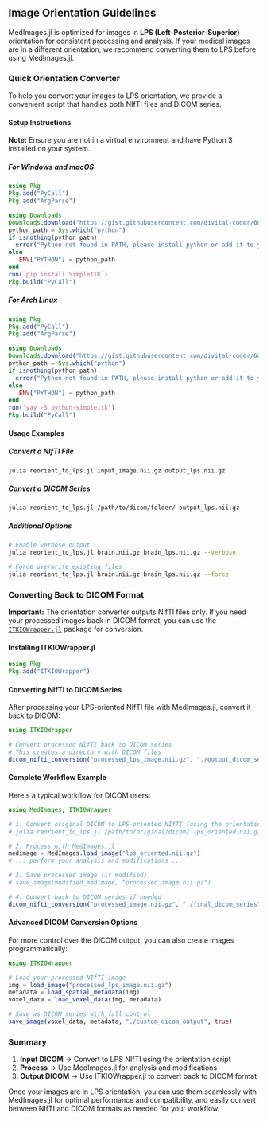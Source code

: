 ## Image Orientation Guidelines

MedImages.jl is optimized for images in **LPS (Left-Posterior-Superior)** orientation for consistent processing and analysis. If your medical images are in a different orientation, we recommend converting them to LPS before using MedImages.jl.

### Quick Orientation Converter

To help you convert your images to LPS orientation, we provide a convenient script that handles both NIfTI files and DICOM series.

#### Setup Instructions

**Note:** Ensure you are not in a virtual environment and have Python 3 installed on your system.

##### For Windows and macOS
```julia
using Pkg
Pkg.add("PyCall")
Pkg.add("ArgParse")

using Downloads
Downloads.download("https://gist.githubusercontent.com/divital-coder/6d2dc6868ee5f8427cf719f54213227d/raw/a3b50aa734c662e0a4e57be6e29f69fc22921d03/reorient_to_lps.jl", "./reorient_to_lps.jl")
python_path = Sys.which("python")
if isnothing(python_path)
  error("Python not found in PATH, please install python or add it to your PATH")
else
   ENV["PYTHON"] = python_path
end   
run(`pip install SimpleITK`)
Pkg.build("PyCall")
```

##### For Arch Linux
```julia
using Pkg
Pkg.add("PyCall")
Pkg.add("ArgParse")

using Downloads
Downloads.download("https://gist.githubusercontent.com/divital-coder/6d2dc6868ee5f8427cf719f54213227d/raw/a3b50aa734c662e0a4e57be6e29f69fc22921d03/reorient_to_lps.jl", "./reorient_to_lps.jl")
python_path = Sys.which("python")
if isnothing(python_path)
  error("Python not found in PATH, please install python or add it to your PATH")
else
   ENV["PYTHON"] = python_path
end   
run(`yay -S python-simpleitk`)
Pkg.build("PyCall")
```

#### Usage Examples

##### Convert a NIfTI File
```bash
julia reorient_to_lps.jl input_image.nii.gz output_lps.nii.gz
```

##### Convert a DICOM Series
```bash
julia reorient_to_lps.jl /path/to/dicom/folder/ output_lps.nii.gz
```

##### Additional Options
```bash
# Enable verbose output
julia reorient_to_lps.jl brain.nii.gz brain_lps.nii.gz --verbose

# Force overwrite existing files
julia reorient_to_lps.jl brain.nii.gz brain_lps.nii.gz --force
```

### Converting Back to DICOM Format

**Important:** The orientation converter outputs NIfTI files only. If you need your processed images back in DICOM format, you can use the [`ITKIOWrapper.jl`](https://github.com/JuliaHealth/ITKIOWrapper.jl) package for conversion.

#### Installing ITKIOWrapper.jl

```julia
using Pkg
Pkg.add("ITKIOWrapper")
```

#### Converting NIfTI to DICOM Series

After processing your LPS-oriented NIfTI file with MedImages.jl, convert it back to DICOM:

```julia
using ITKIOWrapper

# Convert processed NIfTI back to DICOM series
# This creates a directory with DICOM files
dicom_nifti_conversion("processed_lps_image.nii.gz", "./output_dicom_series", true)
```

#### Complete Workflow Example

Here's a typical workflow for DICOM users:

```julia
using MedImages, ITKIOWrapper

# 1. Convert original DICOM to LPS-oriented NIfTI (using the orientation script)
# julia reorient_to_lps.jl /path/to/original/dicom/ lps_oriented.nii.gz

# 2. Process with MedImages.jl
medimage = MedImages.load_image("lps_oriented.nii.gz")
# ... perform your analysis and modifications ...

# 3. Save processed image (if modified)
# save_image(modified_medimage, "processed_image.nii.gz")

# 4. Convert back to DICOM series if needed
dicom_nifti_conversion("processed_image.nii.gz", "./final_dicom_series", true)
```

#### Advanced DICOM Conversion Options

For more control over the DICOM output, you can also create images programmatically:

```julia
using ITKIOWrapper

# Load your processed NIfTI image
img = load_image("processed_lps_image.nii.gz")
metadata = load_spatial_metadata(img)
voxel_data = load_voxel_data(img, metadata)

# Save as DICOM series with full control
save_image(voxel_data, metadata, "./custom_dicom_output", true)
```

### Summary

1. **Input DICOM** → Convert to LPS NIfTI using the orientation script
2. **Process** → Use MedImages.jl for analysis and modifications
3. **Output DICOM** → Use ITKIOWrapper.jl to convert back to DICOM format

Once your images are in LPS orientation, you can use them seamlessly with MedImages.jl for optimal performance and compatibility, and easily convert between NIfTI and DICOM formats as needed for your workflow.